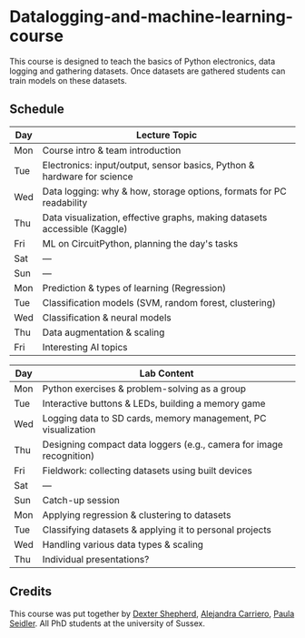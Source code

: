 # Datalogging-and-machine-learning-course
This course is designed to teach the basics of Python electronics, data logging and gathering datasets. Once datasets are gathered students can train models on these datasets. 

## Schedule

| Day  | Lecture Topic |
|------|------------------------------------------------|
| Mon  | Course intro & team introduction |
| Tue  | Electronics: input/output, sensor basics, Python & hardware for science |
| Wed  | Data logging: why & how, storage options, formats for PC readability |
| Thu  | Data visualization, effective graphs, making datasets accessible (Kaggle) |
| Fri  | ML on CircuitPython, planning the day's tasks |
| Sat  | — |
| Sun  | — |
| Mon  | Prediction & types of learning (Regression) |
| Tue  | Classification models (SVM, random forest, clustering) |
| Wed  | Classification & neural models |
| Thu  | Data augmentation & scaling |
| Fri  | Interesting AI topics |


| Day  | Lab Content |
|------|------------------------------------------------|
| Mon  | Python exercises & problem-solving as a group |
| Tue  | Interactive buttons & LEDs, building a memory game |
| Wed  | Logging data to SD cards, memory management, PC visualization |
| Thu  | Designing compact data loggers (e.g., camera for image recognition) |
| Fri  | Fieldwork: collecting datasets using built devices |
| Sat  | — |
| Sun  | Catch-up session |
| Mon  | Applying regression & clustering to datasets |
| Tue  | Classifying datasets & applying it to personal projects |
| Wed  | Handling various data types & scaling |
| Thu  | Individual presentations? |

## Credits
This course was put together by <a href="https://www.linkedin.com/in/dexter-shepherd-1a4a991b8/">Dexter Shepherd</a>, <a href="https://www.linkedin.com/in/alejandra-carriero-a0104b138/">Alejandra Carriero</a>, <a href="https://www.linkedin.com/in/paula-seidler/">Paula Seidler</a>. All PhD students at the university of Sussex.

